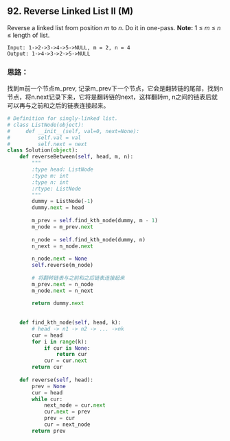 ## 92. Reverse Linked List II (M)

Reverse a linked list from position *m* to *n*. Do it in one-pass. **Note:** 1 ≤ *m* ≤ *n* ≤ length of list.

```
Input: 1->2->3->4->5->NULL, m = 2, n = 4
Output: 1->4->3->2->5->NULL
```



### 思路：

找到m前一个节点m_prev, 记录m_prev下一个节点，它会是翻转链的尾部，找到n节点，将n.next记录下来，它将是翻转链的next，这样翻转m, n之间的链表后就可以再与之前和之后的链表连接起来。

```python
# Definition for singly-linked list.
# class ListNode(object):
#     def __init__(self, val=0, next=None):
#         self.val = val
#         self.next = next
class Solution(object):
    def reverseBetween(self, head, m, n):
        """
        :type head: ListNode
        :type m: int
        :type n: int
        :rtype: ListNode
        """
        dummy = ListNode(-1)
        dummy.next = head
        
        m_prev = self.find_kth_node(dummy, m - 1)
        m_node = m_prev.next
        
        n_node = self.find_kth_node(dummy, n)
        n_next = n_node.next
        
        n_node.next = None
        self.reverse(m_node)
        
        # 将翻转链表与之前和之后链表连接起来
        m_prev.next = n_node
        m_node.next = n_next
        
        return dummy.next
        
    
    def find_kth_node(self, head, k):
        # head -> n1 -> n2 -> ... ->nk
        cur = head
        for i in range(k):
            if cur is None:
                return cur
            cur = cur.next
        return cur
    
    def reverse(self, head):
        prev = None
        cur = head
        while cur:
            next_node = cur.next
            cur.next = prev
            prev = cur
            cur = next_node
        return prev
```

